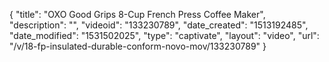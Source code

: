 {
    "title": "OXO Good Grips 8-Cup French Press Coffee Maker",
    "description": "",
    "videoid": "133230789",
    "date_created": "1513192485",
    "date_modified": "1531502025",
    "type": "captivate",
    "layout": "video",
    "url": "\/v\/18-fp-insulated-durable-conform-novo-mov\/133230789"
}